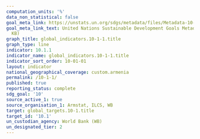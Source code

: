 ```yaml
---
computation_units: '%'
data_non_statistical: false
goal_meta_link: https://unstats.un.org/sdgs/metadata/files/Metadata-10-01-01.pdf
goal_meta_link_text: United Nations Sustainable Development Goals Metadata (PDF 221
  KB)
graph_title: global_indicators.10-1-1.title
graph_type: line
indicator: 10.1.1
indicator_name: global_indicators.10-1-1.title
indicator_sort_order: 10-01-01
layout: indicator
national_geographical_coverage: custom.armenia
permalink: /10-1-1/
published: true
reporting_status: complete
sdg_goal: '10'
source_active_1: true
source_organisation_1: Armstat, ILCS, WB
target: global_targets.10-1.title
target_id: '10.1'
un_custodian_agency: World Bank (WB)
un_designated_tier: 2
---
```

